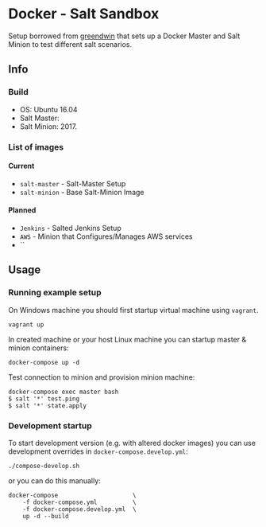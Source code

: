 # Docker - Salt Sandbox

Setup borrowed from [greendwin](https://github.com/greendwin/docker-tech) that sets up a Docker Master and Salt Minion to test different salt scenarios.

## Info

### Build
* OS: Ubuntu 16.04
* Salt Master:
* Salt Minion: 2017.

### List of images

#### Current
 * `salt-master` - Salt-Master Setup
 * `salt-minion` - Base Salt-Minion Image
#### Planned
* `Jenkins` - Salted Jenkins Setup
* `AWS` - Minion that Configures/Manages AWS services
* ``

## Usage

### Running example setup

On Windows machine you should first startup virtual machine using `vagrant`.

    vagrant up

In created machine or your host Linux machine you can startup master & minion containers:

	docker-compose up -d

Test connection to minion and provision minion machine:

	docker-compose exec master bash
	$ salt '*' test.ping
	$ salt '*' state.apply

### Development startup

To start development version (e.g. with altered docker images) you can use development overrides in `docker-compose.develop.yml`:

    ./compose-develop.sh

or you can do this manually:

    docker-compose                     \
        -f docker-compose.yml          \
        -f docker-compose.develop.yml  \
        up -d --build
